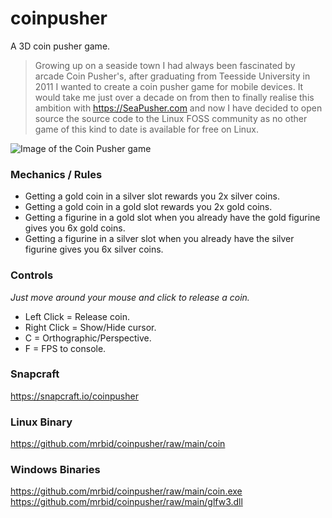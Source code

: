 # coinpusher
A 3D coin pusher game.

> Growing up on a seaside town I had always been fascinated by arcade Coin Pusher's, after graduating from Teesside University in 2011 I wanted to create a coin pusher game for mobile devices. It would take me just over a decade on from then to finally realise this ambition with https://SeaPusher.com and now I have decided to open source the source code to the Linux FOSS community as no other game of this kind to date is available for free on Linux.

![Image of the Coin Pusher game](https://res.cloudinary.com/canonical/image/fetch/f_auto,q_auto,fl_sanitize,w_819,h_634/https://dashboard.snapcraft.io/site_media/appmedia/2022/12/Screenshot_2022-12-31_08-03-08.png)

### Mechanics / Rules
- Getting a gold coin in a silver slot rewards you 2x silver coins.
- Getting a gold coin in a gold slot rewards you 2x gold coins.
- Getting a figurine in a gold slot when you already have the gold figurine gives you 6x gold coins.
- Getting a figurine in a silver slot when you already have the silver figurine gives you 6x silver coins.

### Controls
_Just move around your mouse and click to release a coin._
- Left Click = Release coin.
- Right Click = Show/Hide cursor.
- C = Orthographic/Perspective.
- F = FPS to console.

### Snapcraft
https://snapcraft.io/coinpusher

### Linux Binary
https://github.com/mrbid/coinpusher/raw/main/coin

### Windows Binaries
https://github.com/mrbid/coinpusher/raw/main/coin.exe
https://github.com/mrbid/coinpusher/raw/main/glfw3.dll
